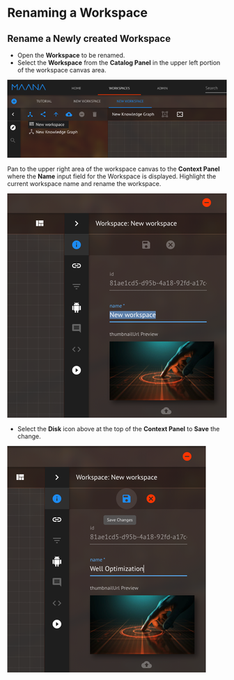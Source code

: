 # Renaming a Workspace

## Rename a Newly created Workspace

* Open the **Workspace** to be renamed.
* Select the **Workspace** from the **Catalog Panel** in the upper left portion of the workspace canvas area.

![Select the Workspace icon in the catalog to rename](../../../.gitbook/assets/rename-workspace-001.png)

Pan to the upper right area of the workspace canvas to the **Context Panel** where the **Name** input field for the Workspace is displayed. Highlight the current workspace name and rename the workspace.

![Highlight and rename the Workspace name in the context panel](../../../.gitbook/assets/rename-workspace-002%20%281%29.png)

* Select the **Disk** icon above at the top of the **Context Panel** to **Save** the change.

![Select the Disc icon to save the Workspace name change ](../../../.gitbook/assets/rename-workspace-003.png)

